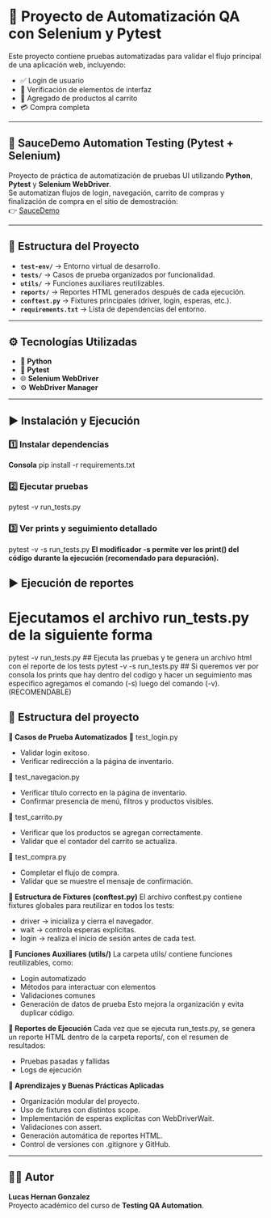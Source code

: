 # 🧪 Proyecto de Automatización QA con Selenium y Pytest

Este proyecto contiene pruebas automatizadas para validar el flujo principal de una aplicación web, incluyendo:

- ✅ Login de usuario  
- 🧩 Verificación de elementos de interfaz  
- 🛒 Agregado de productos al carrito  
- 💳 Compra completa  

---

## 🧠 SauceDemo Automation Testing (Pytest + Selenium)

Proyecto de práctica de automatización de pruebas UI utilizando **Python**, **Pytest** y **Selenium WebDriver**.  
Se automatizan flujos de login, navegación, carrito de compras y finalización de compra en el sitio de demostración:  
👉 [SauceDemo](https://www.saucedemo.com/)

---

## 📂 Estructura del Proyecto

- **`test-env/`** → Entorno virtual de desarrollo.  
- **`tests/`** → Casos de prueba organizados por funcionalidad.  
- **`utils/`** → Funciones auxiliares reutilizables.  
- **`reports/`** → Reportes HTML generados después de cada ejecución.  
- **`conftest.py`** → Fixtures principales (driver, login, esperas, etc.).  
- **`requirements.txt`** → Lista de dependencias del entorno.

---

## ⚙️ Tecnologías Utilizadas

- 🐍 **Python**  
- 🧪 **Pytest**  
- 🌐 **Selenium WebDriver**  
- ⚙️ **WebDriver Manager**  

---

## ▶️ Instalación y Ejecución

### 1️⃣ Instalar dependencias
**Consola**
pip install -r requirements.txt

### 2️⃣ Ejecutar pruebas
pytest -v run_tests.py

### 3️⃣ Ver prints y seguimiento detallado
pytest -v -s run_tests.py **El modificador -s permite ver los print() del código durante la ejecución (recomendado para depuración).**

## ▶️ Ejecución de reportes
# Ejecutamos el archivo run_tests.py de la siguiente forma
pytest -v run_tests.py ## Ejecuta las pruebas y te genera un archivo html con el reporte de los tests
pytest -v -s run_tests.py ## Si queremos ver por consola los prints que hay dentro del codigo y hacer un seguimiento mas especifico agregamos el comando (-s) luego del comando (-v). (RECOMENDABLE)

## 🚀 Estructura del proyecto

**🧠 Casos de Prueba Automatizados**
🔹 test_login.py
- Validar login exitoso.
- Verificar redirección a la página de inventario.

🔹 test_navegacion.py
- Verificar título correcto en la página de inventario.
- Confirmar presencia de menú, filtros y productos visibles.

🔹 test_carrito.py
- Verificar que los productos se agregan correctamente.
- Validar que el contador del carrito se actualiza.

🔹 test_compra.py
- Completar el flujo de compra.
- Validar que se muestre el mensaje de confirmación.

**🧩 Estructura de Fixtures (conftest.py)**
El archivo conftest.py contiene fixtures globales para reutilizar en todos los tests:
- driver → inicializa y cierra el navegador.
- wait → controla esperas explícitas.
- login → realiza el inicio de sesión antes de cada test.

**🧰 Funciones Auxiliares (utils/)**
La carpeta utils/ contiene funciones reutilizables, como:
- Login automatizado
- Métodos para interactuar con elementos
- Validaciones comunes
- Generación de datos de prueba
Esto mejora la organización y evita duplicar código.

**📄 Reportes de Ejecución**
Cada vez que se ejecuta run_tests.py, se genera un reporte HTML dentro de la carpeta reports/, con el resumen de resultados:
- Pruebas pasadas y fallidas
- Logs de ejecución

**🧠 Aprendizajes y Buenas Prácticas Aplicadas**
- Organización modular del proyecto.
- Uso de fixtures con distintos scope.
- Implementación de esperas explícitas con WebDriverWait.
- Validaciones con assert.
- Generación automática de reportes HTML.
- Control de versiones con .gitignore y GitHub.

---

## 👨‍💻 Autor

**Lucas Hernan Gonzalez**  
Proyecto académico del curso de **Testing QA Automation**.